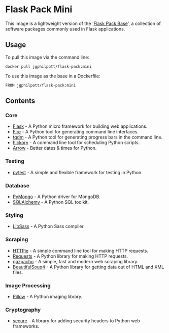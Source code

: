 # Flask Pack Mini

This image is a lightweight version of the '[Flask Pack Base](https://github.com/jgphilpott/docker-images/tree/master/flask-series/flask-pack-base)', a collection of software packages commonly used in Flask applications.

## Usage

To pull this image via the command line:

`docker pull jgphilpott/flask-pack:mini`

To use this image as the base in a Dockerfile:

`FROM jgphilpott/flask-pack:mini`

## Contents

### Core

 - [Flask](https://github.com/pallets/flask) - A Python micro framework for building web applications.
 - [Fire](https://github.com/google/python-fire) - A Python tool for generating command line interfaces.
 - [tqdm](https://github.com/tqdm/tqdm) - A Python tool for generating progress bars in the command line.
 - [hickory](https://github.com/maxhumber/hickory) - A command line tool for scheduling Python scripts.
 - [Arrow](https://github.com/arrow-py/arrow) - Better dates & times for Python.

### Testing

 - [pytest](https://github.com/pytest-dev/pytest) - A simple and flexible framework for testing in Python.

### Database

 - [PyMongo](https://github.com/mongodb/mongo-python-driver) - A Python driver for MongoDB.
 - [SQLAlchemy](https://github.com/sqlalchemy/sqlalchemy) - A Python SQL toolkit.

### Styling

 - [LibSass](https://github.com/sass/libsass-python) - A Python Sass compiler.

### Scraping

 - [HTTPie](https://github.com/jakubroztocil/httpie) - A simple command line tool for making HTTP requests.
 - [Requests](https://github.com/psf/requests) - A Python library for making HTTP requests.
 - [gazpacho](https://github.com/maxhumber/gazpacho) - A simple, fast and modern web scraping library.
 - [BeautifulSoup4](https://code.launchpad.net/beautifulsoup) - A Python library for getting data out of HTML and XML files.

### Image Processing

 - [Pillow](https://github.com/python-pillow/Pillow) - A Python imaging library.

### Cryptography

 - [secure](https://github.com/TypeError/secure.py) - A library for adding security headers to Python web frameworks.
